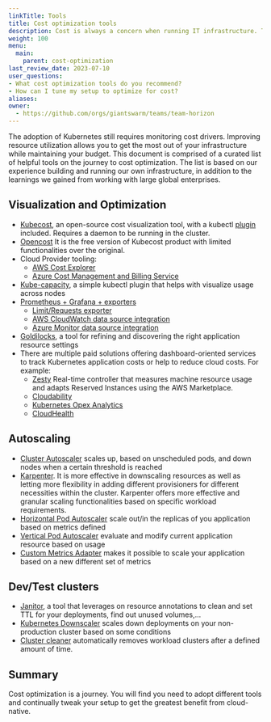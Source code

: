 ```yaml
---
linkTitle: Tools
title: Cost optimization tools
description: Cost is always a concern when running IT infrastructure. This document is a curated list of cost optimization tools that we have found to be valuable for our customers and ourselves.
weight: 100
menu:
  main:
    parent: cost-optimization
last_review_date: 2023-07-10
user_questions:
- What cost optimization tools do you recommend?
- How can I tune my setup to optimize for cost?
aliases:
owner:
  - https://github.com/orgs/giantswarm/teams/team-horizon
---
```


The adoption of Kubernetes still requires monitoring cost drivers. Improving resource utilization allows you to get the most out of your infrastructure while maintaining your budget. This document is comprised of a curated list of helpful tools on the journey to cost optimization. The list is based on our experience building and running our own infrastructure, in addition to the learnings we gained from working with large global enterprises.

## Visualization and Optimization

- [Kubecost](https://www.kubecost.com/), an open-source cost visualization tool, with a kubectl [plugin](https://blog.kubecost.com/blog/kubectl-cost-kubernetes-monitoring-cli/) included. Requires a daemon to be running in the cluster.
- [Opencost](https://github.com/opencost/opencost) It is the free version of Kubecost product with limited functionalities over the original.
- Cloud Provider tooling:
    - [AWS Cost Explorer](https://aws.amazon.com/es/aws-cost-management/aws-cost-explorer/)
    - [Azure Cost Management and Billing Service](https://azure.microsoft.com/en-us/services/cost-management/)
- [Kube-capacity](https://github.com/robscott/kube-capacity), a simple kubectl plugin that helps with visualize usage across nodes
- [Prometheus + Grafana + exporters](https://github.com/giantswarm/prometheus-operator-app)
    - [Limit/Requests exporter](https://github.com/cloudworkz/kube-eagle)
    - [AWS CloudWatch data source integration](https://grafana.com/docs/grafana/latest/datasources/cloudwatch/#iam-policies)
    - [Azure Monitor data source integration](https://grafana.com/grafana/plugins/grafana-azure-monitor-datasource/)
- [Goldilocks](https://github.com/FairwindsOps/goldilocks), a tool for refining and discovering the right application resource settings
- There are multiple paid solutions offering dashboard-oriented services to track Kubernetes application costs or help to reduce cloud costs. For example:
    - [Zesty](https://zesty.co/) Real-time controller that measures machine resource usage and adapts Reserved Instances using the AWS Marketplace. 
    - [Cloudability](https://www.apptio.com/products/cloudability/)
    - [Kubernetes Opex Analytics](https://github.com/rchakode/kube-opex-analytics)
    - [CloudHealth](https://www.cloudhealthtech.com/)

## Autoscaling

- [Cluster Autoscaler](https://github.com/kubernetes/autoscaler/tree/master/cluster-autoscaler) scales up, based on unscheduled pods, and down nodes when a certain threshold is reached
- [Karpenter](https://github.com/aws/karpenter). It is more effective in downscaling resources as well as letting more flexibility in adding different provisioners for different necessities within the cluster. Karpenter offers more effective and granular scaling functionalities based on specific workload requirements.
- [Horizontal Pod Autoscaler](https://kubernetes.io/docs/tasks/run-application/horizontal-pod-autoscale/) scale out/in the replicas of you application based on metrics defined
- [Vertical Pod Autoscaler](https://github.com/giantswarm/vertical-pod-autoscaler-app) evaluate and modify current application resource based on usage
- [Custom Metrics Adapter](https://github.com/zalando-incubator/kube-metrics-adapter) makes it possible to scale your application based on a new different set of metrics

## Dev/Test clusters

- [Janitor](https://codeberg.org/hjacobs/kube-janitor), a tool that leverages on resource annotations to clean and set TTL for your deployments, find out unused volumes,...
- [Kubernetes Downscaler](https://codeberg.org/hjacobs/kube-downscaler) scales down deployments on your non-production cluster based on some conditions
- [Cluster cleaner](https://github.com/giantswarm/cluster-cleaner) automatically removes workload clusters after a defined amount of time. 

## Summary

Cost optimization is a journey. You will find you need to adopt different tools and continually tweak your setup to get the greatest benefit from cloud-native.
